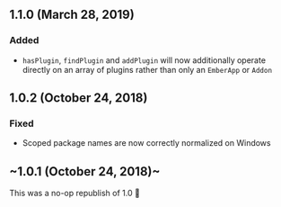 ## 1.1.0 (March 28, 2019)
### Added
- `hasPlugin`, `findPlugin` and `addPlugin` will now additionally operate directly on an array of plugins rather than only an `EmberApp` or `Addon`

## 1.0.2 (October 24, 2018)
### Fixed
- Scoped package names are now correctly normalized on Windows

## ~1.0.1 (October 24, 2018)~
This was a no-op republish of 1.0 🤦
